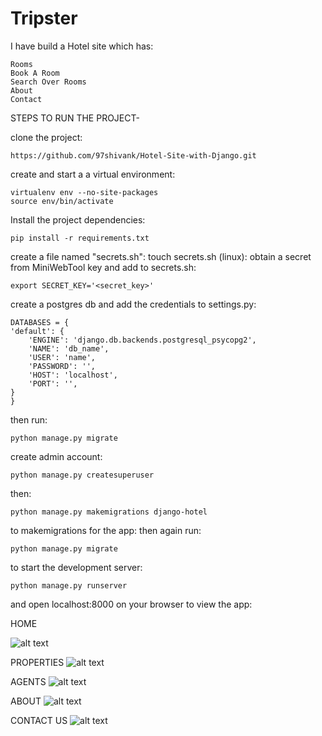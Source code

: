 # Tripster


I have build a Hotel site which has:

    Rooms
    Book A Room
    Search Over Rooms
    About
    Contact

STEPS TO RUN THE PROJECT-

clone the project:

    https://github.com/97shivank/Hotel-Site-with-Django.git

create and start a a virtual environment:

    virtualenv env --no-site-packages
    source env/bin/activate
    
Install the project dependencies:    
    
    pip install -r requirements.txt
    
create a file named "secrets.sh":
touch secrets.sh (linux):
obtain a secret from MiniWebTool key and add to secrets.sh:

    export SECRET_KEY='<secret_key>'
    
create a postgres db and add the credentials to settings.py:

    DATABASES = {
    'default': {
        'ENGINE': 'django.db.backends.postgresql_psycopg2',
        'NAME': 'db_name',
        'USER': 'name',
        'PASSWORD': '',
        'HOST': 'localhost',
        'PORT': '',
    }
    }
    
then run:

    python manage.py migrate
    
create admin account:

    python manage.py createsuperuser
    
then:

    python manage.py makemigrations django-hotel
    
to makemigrations for the app:
then again run:

    python manage.py migrate
    
to start the development server:

    python manage.py runserver
    
and open localhost:8000 on your browser to view the app:    


HOME 

![alt text](https://user-images.githubusercontent.com/31972312/91582175-128a9300-e96d-11ea-8f82-586c8e2c24b7.png)

PROPERTIES
![alt text](https://user-images.githubusercontent.com/31972312/91582201-19b1a100-e96d-11ea-8932-3c43cf1b3ffe.png)

AGENTS
![alt text](https://user-images.githubusercontent.com/31972312/91582218-20401880-e96d-11ea-99b1-7280ea420572.png)

ABOUT
![alt text](https://user-images.githubusercontent.com/31972312/91581906-baec2780-e96c-11ea-81e3-4de59522ffcf.png)

CONTACT US 
![alt text](https://user-images.githubusercontent.com/31972312/91582243-27672680-e96d-11ea-95cd-b362163afdfe.png)
